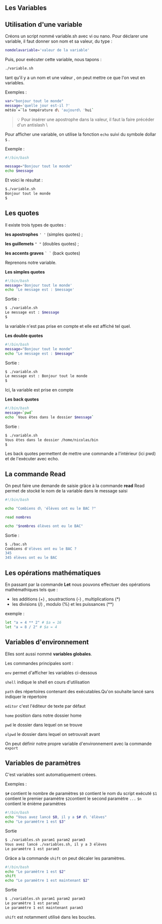 ## Les Variables 

## Utilisation d'une variable

Créons un script nommé variable.sh avec vi ou nano.
Pour déclarer une variable, il faut donner son nom et sa valeur, du type :

```bash
nomdelavariable='valeur de la variable'
```

Puis, pour exécuter cette variable, nous tapons :

```bash
./variable.sh
```

tant qu'il y a un nom et une valeur , on peut mettre ce que l'on veut en variables.

Exemples :

```bash
var="bonjour tout le monde"
message='quelle jour est-il ?'
météo`=`la température d\ 'aujourd\ 'hui`
```
> :bulb: Pour insérer une apostrophe dans la valeur, il faut la faire précéder d'un antislash \

Pour afficher une variable, on utilise la fonction ``echo`` suivi du symbole dollar ``$`` .

Exemple :

```bash
#!/bin/bash

message="Bonjour tout le monde"
echo $message
```

Et voici le résultat :

```bash
$./variable.sh
Bonjour tout le monde
$
```
## Les quotes

Il existe trois types de quotes :

**les apostrophes** ``' '`` (simples quotes) ;

**les guillemets** ``" "`` (doubles quotes) ;

**les accents graves** `` ` ` `` (back quotes)

Reprenons notre variable. 

**Les simples quotes** 

```bash
#!/bin/bash
message='Bonjour tout le monde'
echo 'Le message est : $message'
```
Sortie :
```bash
$ ./variable.sh
Le message est : $message
$
```
la variable n'est pas prise en compte et elle est affiché tel quel.

**Les double quotes**

```bash
#!/bin/bash
message="Bonjour tout le monde"
echo "Le message est : $message"
```
Sortie :
```bash
$ ./variable.sh
Le message est : Bonjour tout le monde
$
```
Ici, la variable est prise en compte 

**Les back quotes**
```bash
#!/bin/bash
message=`pwd`
echo `Vous êtes dans le dossier $message`
```
Sortie :
```bash
$ ./variable.sh
Vous êtes dans le dossier /home/nicolas/bin
$
```
Les back quotes permettent de mettre une commande a l'intérieur (ici pwd)  et de l'exécuter avec echo.

## La commande **Read**

On peut faire une demande de saisie grâce à la commande **read**
Read permet de stocké le nom de la variable dans le message saisi
```bash
#!/bin/bash

echo "Combiens d\ 'élèves ont eu le BAC ?"

read nombres

echo "$nombres élèves ont eu le BAC"
```
Sortie :

```bash
$ ./bac.sh
Combiens d'élèves ont eu le BAC ?
345
345 élèves ont eu le BAC
```
## Les opérations mathématiques
En passant par la commande **Let** nous pouvons effectuer des opérations mathémathiques tels que :

- les additions (+) , soustractions (-) , multiplications (*)
- les divisions (/) , modulo (%) et les puissances (**)

exemple :
```bash
let "a = 4 ** 2" # $a = 16 
let "a = 8 / 2" # $a = 4
```

## Variables d'environnement 
Elles sont aussi nommé **variables globales**.

Les commandes principales sont :

``env`` permet d'afficher les variables ci-dessous 

``shell`` indique le shell en cours d'utilisation

``path`` des répertoires contenant des exécutables.Qu'on souhaite lancé sans indiquer le répertoire

``editor`` c'est l'éditeur de texte par défaut

``home`` position dans notre dossier home

``pwd`` le dossier dans lequel on se trouve 

``olpwd`` le dossier dans lequel on setrouvait avant

On peut définir notre propre variable d'environnement avec la commande ``export``


## Variables de paramètres 

C'est variables sont automatiquement créees.

Exemples :

``$#`` contient le nombre de paramètres
``$0`` contient le nom du script exécuté
``$1`` contient le premier paramètre
``$2``contient le second paramètre
`` ... ``
``$n`` contient le énième paramètres

```bash
#!/bin/bash
echo "Vous avez lancé $0, il y a $# d\ 'élèves"
echo "Le paramètre 1 est $3"
``` 
Sortie 

```bash
$ ./variables.sh param1 param2 param3
Vous avez lancé ./variables.sh, il y a 3 élèves
Le paramètre 1 est param3
```

Grâce a la commande ``shift`` on peut décaler les paramètres.

```bash
#!/bin/bash
echo "Le paramètre 1 est $2"
shift
echo "Le paramètre 1 est maintenant $2"
```
Sortie
```bash
$ ./variables.sh param1 param2 param3
Le paramètre 1 est param2
Le paramètre 1 est maintenant param3
```
``shift`` est notamment utilisé dans les boucles.
